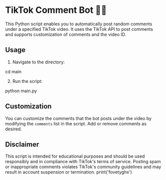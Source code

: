# TikTok Comment Bot 🤖💬

This Python script enables you to automatically post random comments under a specified TikTok video. It uses the TikTok API to post comments and supports customization of comments and the video ID.

## Usage


1. Navigate to the directory:

cd main

2. Run the script:

python main.py


## Customization

You can customize the comments that the bot posts under the video by modifying the `comments` list in the script. Add or remove comments as desired.

## Disclaimer

This script is intended for educational purposes and should be used responsibly and in compliance with TikTok's terms of service. Posting spam or inappropriate comments violates TikTok's community guidelines and may result in account suspension or termination.
print('fovetyghx')